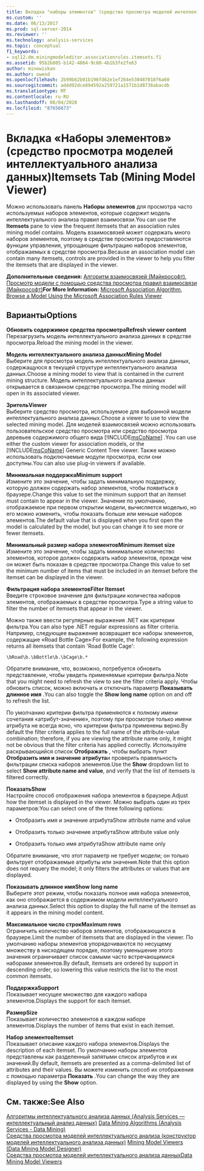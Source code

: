 ```yaml
---
title: Вкладка "наборы элементов" (средство просмотра моделей интеллектуального анализа данных) | Документация Майкрософт
ms.custom: ''
ms.date: 06/13/2017
ms.prod: sql-server-2014
ms.reviewer: ''
ms.technology: analysis-services
ms.topic: conceptual
f1_keywords:
- sql12.dm.miningmodeleditor.associationrules.itemsets.f1
ms.assetid: 95b2b805-b142-4064-9c80-4b1b3fe2fe63
author: minewiskan
ms.author: owend
ms.openlocfilehash: 2b99b62b01b196fd62e1ef264e530487018f6a60
ms.sourcegitcommit: ad4d92dce894592a259721a1571b1d8736abacdb
ms.translationtype: MT
ms.contentlocale: ru-RU
ms.lasthandoff: 08/04/2020
ms.locfileid: "87656673"
---
```

# <a name="itemsets-tab-mining-model-viewer"></a><span data-ttu-id="beedf-102">Вкладка «Наборы элементов» (средство просмотра моделей интеллектуального анализа данных)</span><span class="sxs-lookup"><span data-stu-id="beedf-102">Itemsets Tab (Mining Model Viewer)</span></span>
  <span data-ttu-id="beedf-103">Можно использовать панель **Наборы элементов** для просмотра часто используемых наборов элементов, которые содержит модель интеллектуального анализа правил взаимосвязи.</span><span class="sxs-lookup"><span data-stu-id="beedf-103">You can use the **Itemsets** pane to view the frequent itemsets that an association rules mining model contains.</span></span> <span data-ttu-id="beedf-104">Модель взаимосвязей может содержать много наборов элементов, поэтому в средстве просмотра предоставляются функции управления, упрощающие фильтрацию наборов элементов, отображаемых в средстве просмотра.</span><span class="sxs-lookup"><span data-stu-id="beedf-104">Because an association model can contain many itemsets, controls are provided in the viewer to help you filter the itemsets that are displayed in the viewer.</span></span>  
  
 <span data-ttu-id="beedf-105">**Дополнительные сведения:** [Алгоритм взаимосвязей (Майкрософт)](data-mining/microsoft-association-algorithm.md), [Просмотр модели с помощью средства просмотра правил взаимосвязи (Майкрософт)](data-mining/browse-a-model-using-the-microsoft-association-rules-viewer.md)</span><span class="sxs-lookup"><span data-stu-id="beedf-105">**For More Information:** [Microsoft Association Algorithm](data-mining/microsoft-association-algorithm.md), [Browse a Model Using the Microsoft Association Rules Viewer](data-mining/browse-a-model-using-the-microsoft-association-rules-viewer.md)</span></span>  
  
## <a name="options"></a><span data-ttu-id="beedf-106">Варианты</span><span class="sxs-lookup"><span data-stu-id="beedf-106">Options</span></span>  
 <span data-ttu-id="beedf-107">**Обновить содержимое средства просмотра**</span><span class="sxs-lookup"><span data-stu-id="beedf-107">**Refresh viewer content**</span></span>  
 <span data-ttu-id="beedf-108">Перезагрузить модель интеллектуального анализа данных в средстве просмотра.</span><span class="sxs-lookup"><span data-stu-id="beedf-108">Reload the mining model in the viewer.</span></span>  
  
 <span data-ttu-id="beedf-109">**Модель интеллектуального анализа данных**</span><span class="sxs-lookup"><span data-stu-id="beedf-109">**Mining Model**</span></span>  
 <span data-ttu-id="beedf-110">Выберите для просмотра модель интеллектуального анализа данных, содержащуюся в текущей структуре интеллектуального анализа данных.</span><span class="sxs-lookup"><span data-stu-id="beedf-110">Choose a mining model to view that is contained in the current mining structure.</span></span> <span data-ttu-id="beedf-111">Модель интеллектуального анализа данных открывается в связанном средстве просмотра.</span><span class="sxs-lookup"><span data-stu-id="beedf-111">The mining model will open in its associated viewer.</span></span>  
  
 <span data-ttu-id="beedf-112">**Зритель**</span><span class="sxs-lookup"><span data-stu-id="beedf-112">**Viewer**</span></span>  
 <span data-ttu-id="beedf-113">Выберите средство просмотра, используемое для выбранной модели интеллектуального анализа данных.</span><span class="sxs-lookup"><span data-stu-id="beedf-113">Choose a viewer to use to view the selected mining model.</span></span> <span data-ttu-id="beedf-114">Для моделей взаимосвязей можно использовать пользовательское средство просмотра или средство просмотра деревьев содержимого общего вида [!INCLUDE[msCoName](../includes/msconame-md.md)] .</span><span class="sxs-lookup"><span data-stu-id="beedf-114">You can use either the custom viewer for association models, or the [!INCLUDE[msCoName](../includes/msconame-md.md)] Generic Content Tree viewer.</span></span> <span data-ttu-id="beedf-115">Также можно использовать подключаемые модули просмотра, если они доступны.</span><span class="sxs-lookup"><span data-stu-id="beedf-115">You can also use plug-in viewers if available.</span></span>  
  
 <span data-ttu-id="beedf-116">**Минимальная поддержка**</span><span class="sxs-lookup"><span data-stu-id="beedf-116">**Minimum support**</span></span>  
 <span data-ttu-id="beedf-117">Измените это значение, чтобы задать минимальную поддержку, которую должен содержать набор элементов, чтобы появиться в браузере.</span><span class="sxs-lookup"><span data-stu-id="beedf-117">Change this value to set the minimum support that an itemset must contain to appear in the viewer.</span></span> <span data-ttu-id="beedf-118">Значение по умолчанию, отображаемое при первом открытии модели, вычисляется моделью, но его можно изменить, чтобы показать больше или меньше наборов элементов.</span><span class="sxs-lookup"><span data-stu-id="beedf-118">The default value that is displayed when you first open the model is calculated by the model, but you can change it to see more or fewer itemsets.</span></span>  
  
 <span data-ttu-id="beedf-119">**Минимальный размер набора элементов**</span><span class="sxs-lookup"><span data-stu-id="beedf-119">**Minimum itemset size**</span></span>  
 <span data-ttu-id="beedf-120">Измените это значение, чтобы задать минимальное количество элементов, которое должен содержать набор элементов, прежде чем он может быть показан в средстве просмотра.</span><span class="sxs-lookup"><span data-stu-id="beedf-120">Change this value to set the minimum number of items that must be included in an itemset before the itemset can be displayed in the viewer.</span></span>  
  
 <span data-ttu-id="beedf-121">**Фильтрация набора элементов**</span><span class="sxs-lookup"><span data-stu-id="beedf-121">**Filter Itemset**</span></span>  
 <span data-ttu-id="beedf-122">Введите строковое значение для фильтрации количества наборов элементов, отображаемых в средстве просмотра.</span><span class="sxs-lookup"><span data-stu-id="beedf-122">Type a string value to filter the number of itemsets that appear in the viewer.</span></span>  
  
 <span data-ttu-id="beedf-123">Можно также ввести регулярные выражения .NET как критерии фильтра.</span><span class="sxs-lookup"><span data-stu-id="beedf-123">You can also type .NET regular expressions as filter criteria.</span></span> <span data-ttu-id="beedf-124">Например, следующее выражение возвращает все наборы элементов, содержащие «Road Bottle Cage»:</span><span class="sxs-lookup"><span data-stu-id="beedf-124">For example, the following expression returns all itemsets that contain 'Road Bottle Cage':</span></span>  
  
 `\bRoad\b.\bBottle\b.\bCage\b.*`  
  
 <span data-ttu-id="beedf-125">Обратите внимание, что, возможно, потребуется обновить представление, чтобы увидеть применяемые критерии фильтра.</span><span class="sxs-lookup"><span data-stu-id="beedf-125">Note that you might need to refresh the view to see the filter criteria apply.</span></span> <span data-ttu-id="beedf-126">Чтобы обновить список, можно включать и отключать параметр **Показывать длинное имя** .</span><span class="sxs-lookup"><span data-stu-id="beedf-126">You can also toggle the **Show long name** option on and off to refresh the list.</span></span>  
  
 <span data-ttu-id="beedf-127">По умолчанию критерии фильтра применяются к полному имени сочетания «атрибут-значение», поэтому при просмотре только имени атрибута не всегда ясно, что критерии фильтра применены верно.</span><span class="sxs-lookup"><span data-stu-id="beedf-127">By default the filter criteria applies to the full name of the attribute-value combination; therefore, if you are viewing the attribute name only, it might not be obvious that the filter criteria has applied correctly.</span></span> <span data-ttu-id="beedf-128">Используйте раскрывающийся список **Отображать** , чтобы выбрать пункт **Отобразить имя и значение атрибута**и проверить правильность фильтрации списка наборов элементов.</span><span class="sxs-lookup"><span data-stu-id="beedf-128">Use the **Show** dropdown list to select **Show attribute name and value**, and verify that the list of itemsets is filtered correctly.</span></span>  
  
 <span data-ttu-id="beedf-129">**Показать**</span><span class="sxs-lookup"><span data-stu-id="beedf-129">**Show**</span></span>  
 <span data-ttu-id="beedf-130">Настройте способ отображения набора элементов в браузере.</span><span class="sxs-lookup"><span data-stu-id="beedf-130">Adjust how the itemset is displayed in the viewer.</span></span> <span data-ttu-id="beedf-131">Можно выбрать один из трех параметров:</span><span class="sxs-lookup"><span data-stu-id="beedf-131">You can select one of the three following options:</span></span>  
  
-   <span data-ttu-id="beedf-132">Отобразить имя и значение атрибута</span><span class="sxs-lookup"><span data-stu-id="beedf-132">Show attribute name and value</span></span>  
  
-   <span data-ttu-id="beedf-133">Отобразить только значение атрибута</span><span class="sxs-lookup"><span data-stu-id="beedf-133">Show attribute value only</span></span>  
  
-   <span data-ttu-id="beedf-134">Отобразить только имя атрибута</span><span class="sxs-lookup"><span data-stu-id="beedf-134">Show attribute name only</span></span>  
  
 <span data-ttu-id="beedf-135">Обратите внимание, что этот параметр не требует модели; он только фильтрует отображаемые атрибуты или значения.</span><span class="sxs-lookup"><span data-stu-id="beedf-135">Note that this option does not requery the model; it only filters the attributes or values that are displayed.</span></span>  
  
 <span data-ttu-id="beedf-136">**Показывать длинное имя**</span><span class="sxs-lookup"><span data-stu-id="beedf-136">**Show long name**</span></span>  
 <span data-ttu-id="beedf-137">Выберите этот режим, чтобы показать полное имя набора элементов, как оно отображается в содержимом модели интеллектуального анализа данных.</span><span class="sxs-lookup"><span data-stu-id="beedf-137">Select this option to display the full name of the itemset as it appears in the mining model content.</span></span>  
  
 <span data-ttu-id="beedf-138">**Максимальное число строк**</span><span class="sxs-lookup"><span data-stu-id="beedf-138">**Maximum rows**</span></span>  
 <span data-ttu-id="beedf-139">Ограничить количество наборов элементов, отображающихся в браузере.</span><span class="sxs-lookup"><span data-stu-id="beedf-139">Limit the number of itemsets that are displayed in the viewer.</span></span> <span data-ttu-id="beedf-140">По умолчанию наборы элементов упорядочиваются по несущему множеству в нисходящем порядке, поэтому уменьшение этого значения ограничивает список самыми часто встречающимися наборами элементов.</span><span class="sxs-lookup"><span data-stu-id="beedf-140">By default, itemsets are ordered by support in descending order, so lowering this value restricts the list to the most common itemsets.</span></span>  
  
 <span data-ttu-id="beedf-141">**Поддержка**</span><span class="sxs-lookup"><span data-stu-id="beedf-141">**Support**</span></span>  
 <span data-ttu-id="beedf-142">Показывает несущее множество для каждого набора элементов.</span><span class="sxs-lookup"><span data-stu-id="beedf-142">Displays the support for each itemset.</span></span>  
  
 <span data-ttu-id="beedf-143">**Размер**</span><span class="sxs-lookup"><span data-stu-id="beedf-143">**Size**</span></span>  
 <span data-ttu-id="beedf-144">Показывает количество элементов в каждом наборе элементов.</span><span class="sxs-lookup"><span data-stu-id="beedf-144">Displays the number of items that exist in each itemset.</span></span>  
  
 <span data-ttu-id="beedf-145">**Набор элементов**</span><span class="sxs-lookup"><span data-stu-id="beedf-145">**Itemset**</span></span>  
 <span data-ttu-id="beedf-146">Показывает описание каждого набора элементов.</span><span class="sxs-lookup"><span data-stu-id="beedf-146">Displays the description of each itemset.</span></span> <span data-ttu-id="beedf-147">По умолчанию наборы элементов представлены как разделенный запятыми список атрибутов и их значений.</span><span class="sxs-lookup"><span data-stu-id="beedf-147">By default, itemsets are presented as a comma-delimited list of attributes and their values.</span></span> <span data-ttu-id="beedf-148">Вы можете изменить способ их отображения с помощью параметра **Показать** .</span><span class="sxs-lookup"><span data-stu-id="beedf-148">You can change the way they are displayed by using the **Show** option.</span></span>  
  
## <a name="see-also"></a><span data-ttu-id="beedf-149">См. также:</span><span class="sxs-lookup"><span data-stu-id="beedf-149">See Also</span></span>  
 <span data-ttu-id="beedf-150">[Алгоритмы интеллектуального анализа данных &#40;Analysis Services — интеллектуальный анализ данных&#41;](data-mining/data-mining-algorithms-analysis-services-data-mining.md) </span><span class="sxs-lookup"><span data-stu-id="beedf-150">[Data Mining Algorithms &#40;Analysis Services - Data Mining&#41;](data-mining/data-mining-algorithms-analysis-services-data-mining.md) </span></span>  
 <span data-ttu-id="beedf-151">[Средства просмотра моделей интеллектуального анализа &#40;конструктор моделей интеллектуального анализа данных&#41;](mining-model-viewers-data-mining-model-designer.md) </span><span class="sxs-lookup"><span data-stu-id="beedf-151">[Mining Model Viewers &#40;Data Mining Model Designer&#41;](mining-model-viewers-data-mining-model-designer.md) </span></span>  
 [<span data-ttu-id="beedf-152">Средства просмотра моделей интеллектуального анализа данных</span><span class="sxs-lookup"><span data-stu-id="beedf-152">Data Mining Model Viewers</span></span>](data-mining/data-mining-model-viewers.md)  
  
  
